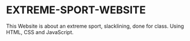 # EXTREME-SPORT-WEBSITE
This Website is about an extreme sport, slacklining, done for class. Using HTML, CSS and JavaScript.
